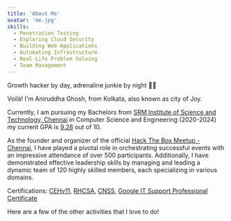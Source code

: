 ```yaml
---
title: 'About Me'
avatar: 'me.jpg'
skills:
  - Penetration Testing
  - Exploring Cloud Security
  - Building Web Applications
  - Automating Infrastructure
  - Real Life Problem Solving
  - Team Management
---
```


Growth hacker by day, adrenaline junkie by night 🚀🌙

Voilà! I'm Aniruddha Ghosh, from Kolkata, also known as city of Joy.

Currently, I am pursuing my Bachelors from [SRM Institute of Science and Technology, Chennai](https://www.srmist.edu.in/) in Computer Science and Engineering (2020-2024) my current GPA is [9.28]() out of 10.

As the founder and organizer of the official [Hack The Box Meetup - Chennai](https://www.meetup.com/chennai-in/), I have played a pivotal role in orchestrating successful events with an impressive attendance of over 500 participants. Additionally, I have demonstrated effective leadership skills by managing and leading a dynamic team of 120 highly skilled members, each specializing in various domains.

Certifications: [CEHv11](https://rhtapps.redhat.com/verify?certId=220-145-494), [RHCSA](https://aspen.eccouncil.org/VerifyBadge?type=certification&a=nTBj9hoT/MAHqeqS6uD+qEpZqxfjSasetsBqddymsnw=), [CNSS](https://www.credential.net/244041af-a366-4807-8f1b-4b05bc6d87a5), [Google IT Support Professional Certificate](https://www.coursera.org/account/accomplishments/professional-cert/LYWJ9UBSP7NE)

Here are a few of the other activities that I love to do!
